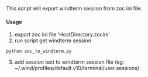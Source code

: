 This script will export windterm session from zoc ini file.

#### Usage
1. export zoc ini file 'HostDirectory.zocini'
2. run script get windterm session
```shell script
python zoc_to_windterm.py
```
3. add session text to windterm session file (eg: ~/.wind/profiles/default.v10/terminal/user.sessions)




